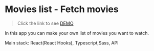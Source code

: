 # Movies list - Fetch movies

> Click the link to see [DEMO](https://githi54.github.io/react_movies-list-fetch-movies/)

In this app you can  make your own list of movies you want to watch.

Main stack: React(React Hooks), Typescript,Sass, API
